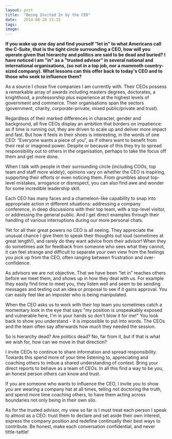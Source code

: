 ```yaml
---
layout: post
title:  "Being Invited In by the CEO"
date:   2014-08-20 15:15
tags: 
image: 
---
```


**If you wake up one day and find yourself “let in” to what Americans call the C-Suite, that is the tight circle surrounding a CEO, how will you operate given that hierarchy and politics are said to be dead and buried? I have noticed I am "in" as a "trusted advisor" in several national and international organisations, (so not in a top job, nor a mammoth country-sized company). What lessons can this offer back to today's CEO and to those who seek to influence them?**

As a source I chose five companies I am currently with. Their CEOs possess a remarkable array of awards including masters degrees, doctorates, a knighthood, a professorship plus experience at the highest levels of government and commerce. Their organisations span the sectors (government, charity, corporate-private, mixed public/private and trust). 

Regardless of their marked differences in character, gender and background, all five CEOs display an ambition that borders on impatience: as if time is running out, they are driven to scale up and deliver more impact and fast. But how it feels in their shoes is interesting, in the words of one CEO: “Everyone wants a piece of you”, as if others want to benefit from their real or imagined power. Despite or because of this they try to spread responsibility out to others in the organisation, perhaps to take the focus off them and get more done. 

When I talk with people in their surrounding circle (including COOs, top team and staff more widely), opinions vary on whether the CEO is inspiring, supporting their efforts or even noticing them. From grumbles about top-level mistakes, arrogance or disrespect, you can also find awe and wonder for some incredible leadership skill. 

Each CEO has many faces and a chameleon-like capability to snap into appropriate action in different situations: addressing a company conference, in deep discussions with their top team, with a top-level visitor, or addressing the general public. And I get direct examples through their handling of various interruptions during our more personal chats. 

Yet for all their great powers no CEO is all seeing. They appreciate the unusual chance I give them to speak their thoughts out loud (sometimes at great length!), and rarely do they want advice from their advisor! When they do sometimes ask for feedback from someone who sees what they cannot, it can feel strange and difficult to separate your own view from  the feelings you pick up from the CEO, often ranging between frustration and over-confidence. 

As advisors we are not objective. That we have been “let in” reaches others before we meet them, and shows up in how they deal with us. For example they easily find time to meet you, they listen well and seem to be sending messages and testing out an idea or proposal to see if it gains approval. You can easily feel like an imposter who is being manipulated.

When the CEO asks us to work with their top team you sometimes catch a momentary look in the eye that says "my position is unspeakably exposed and vulnerable here, I'm in your hands so don't blow it for me!" You look back to show you understand - it is impossible to put into words. The CEOs and the team often say afterwards how much they needed the session.

So is hierarchy dead? Are politics dead? No, far from it, but if that is what we wish for, how can we move in that direction? 

I invite CEOs to continue to share information and spread responsibility. Towards this spend more of your time listening to, appreciating and coaching others to imbue a shared understanding of context. Bring your direct reports to behave as a team of CEOs. In all this find a way to be you, an honest person others can know and trust.

If you are someone who wants to influence the CEO, I invite you to show you are wearing a company hat at all times, telling not doctoring the truth, and spend more time coaching others, to have them acting across boundaries not only being in their own silo. 

As for the trusted advisor, my view so far is I must treat each person I speak to almost as a CEO: trust them to declare and set aside their own interest, express the company position and redefine continually their best ways to contribute. Be honest, make each conversation confidential, and never tittle-tattle! 

